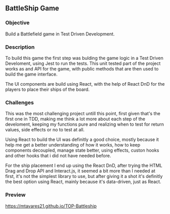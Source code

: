 ## BattleShip Game

### Objective

Build a Battlefield game in Test Driven Development.

### Description

To build this game the first step was bulding the game logic in a Test Driven Develoment, using Jest to run the tests.
This unit tested part of the project works as and API for the game, with public methods that are then used to build the
game interface.

The UI components are build using React, with the help of React DnD for the players to place their ships of the board.

### Challenges

This was the most challenging project untill this point, first given that's the first one in TDD, making me think a lot more
about each step of the develoment, keeping my functions pure and realizing when to test for return values, side effects or no
to test at all.

Using React to build the UI was definitly a good choice, mostly because it help me get a better understanding of how it works,
how to keep components decoupled, manage state better, using effects, custon hooks and other hooks that i did not have needed before.

For the ship placement I end up using the React DnD, after trying the HTML Drag and Drop API and Interact.js, it seemed a bit more than
I needed at first, it's not the simplest library to use, but after giving it a shot it's definitly the best option using React, mainly
because it's data-driven, just as React.

### Preview

https://mtavares21.github.io/TOP-Battleship
